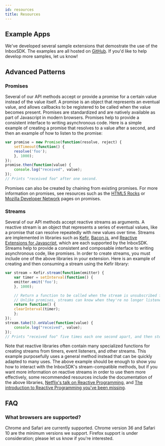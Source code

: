 ```yaml
---
id: resources
title: Resources
---
```


## Example Apps
We've developed several sample extensions that demostrate the use of the InboxSDK. The examples are all hosted on [GitHub](https://github.com/InboxSDK). If you'd like to help develop more samples, let us know!

## Advanced Patterns

### Promises
Several of our API methods accept or provide a promise for a certain value instead of the value itself. A promise is an object that represents an eventual value, and allows callbacks to be registered to be called when the value becomes present. Promises are standardized and are natively available as part of Javascript in modern browsers. Promises help to provide a consistent interface to writing asynchronous code.
Here is a simple example of creating a promise that resolves to a value after a second, and then an example of how to listen to the promise:
```js
var promise = new Promise(function(resolve, reject) {
    setTimeout(function() {
    resolve('foo');
    }, 1000);
});
promise.then(function(value) {
    console.log("received", value);
});
// Prints "received foo" after one second.
```

Promises can also be created by chaining from existing promises. For more information on promises, see resources such as the [HTML5 Rocks](http://www.html5rocks.com/en/tutorials/es6/promises/) or [Mozilla Developer Network](https://developer.mozilla.org/en-US/docs/Web/JavaScript/Reference/Global_Objects/Promise) pages on promises.

### Streams
Several of our API methods accept reactive streams as arguments. A reactive stream is an object that represents a series of eventual values, like a promise that can resolve repeatedly with new values over time. Streams are implemented in libraries such as [Kefir](https://pozadi.github.io/kefir/), [Bacon.js](https://baconjs.github.io/), and [Reactive Extensions for Javascript](https://github.com/Reactive-Extensions/RxJS), which are each supported by the InboxSDK. Streams help to provide a consistent and composable interface to writing asynchronous code, like promises.
In order to create streams, you must include one of the above libraries in your extension. Here is an example of creating and then consuming a stream using the Kefir library:
```js
var stream = Kefir.stream(function(emitter) {
    var timer = setInterval(function() {
    emitter.emit('foo');
    }, 1000);

    // Return a function to be called when the stream is unsubscribed from.
    // Unlike promises, streams can know when they're no longer listened to!
    return function() {
    clearInterval(timer);
    };
});
stream.take(5).onValue(function(value) {
    console.log("received", value);
});
// Prints "received foo" five times each one second apart, and then stops.
```

Note that reactive libraries often contain many specialized functions for creating streams from timers, event listeners, and other streams. This example purposefully uses a general method instead that can be quickly adapted to many uses. The above example should be enough to show you how to interact with the InboxSDK's stream-compatible methods, but if you want more information on reactive streams in order to use them more effectively, some recommended resources include the documentation of the above libraries, [Netflix's talk on Reactive Programming](https://www.youtube.com/watch?v=XRYN2xt11Ek), and [The introduction to Reactive Programming you've been missing](https://gist.github.com/staltz/868e7e9bc2a7b8c1f754).

## FAQ
### What browsers are supported?
Chrome and Safari are currently supported.  Chrome version 36 and Safari 10 are the minimum versions we support.
Firefox support is under consideration; please let us know if you're interested.